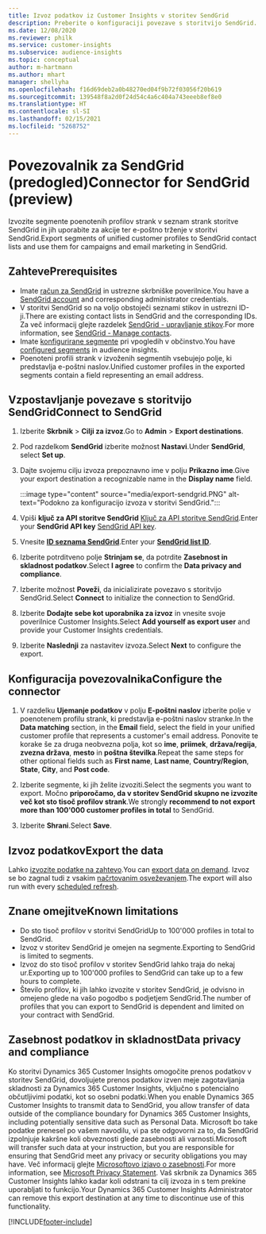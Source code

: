 ```yaml
---
title: Izvoz podatkov iz Customer Insights v storitev SendGrid
description: Preberite o konfiguraciji povezave s storitvijo SendGrid.
ms.date: 12/08/2020
ms.reviewer: philk
ms.service: customer-insights
ms.subservice: audience-insights
ms.topic: conceptual
author: m-hartmann
ms.author: mhart
manager: shellyha
ms.openlocfilehash: f16d69deb2a0b48270ed04f9b72f03056f20b619
ms.sourcegitcommit: 139548f8a2d0f24d54c4a6c404a743eeeb8ef8e0
ms.translationtype: HT
ms.contentlocale: sl-SI
ms.lasthandoff: 02/15/2021
ms.locfileid: "5268752"
---
```

# <a name="connector-for-sendgrid-preview"></a><span data-ttu-id="13ed7-103">Povezovalnik za SendGrid (predogled)</span><span class="sxs-lookup"><span data-stu-id="13ed7-103">Connector for SendGrid (preview)</span></span>

<span data-ttu-id="13ed7-104">Izvozite segmente poenotenih profilov strank v seznam strank storitve SendGrid in jih uporabite za akcije ter e-poštno trženje v storitvi SendGrid.</span><span class="sxs-lookup"><span data-stu-id="13ed7-104">Export segments of unified customer profiles to SendGrid contact lists and use them for campaigns and email marketing in SendGrid.</span></span> 

## <a name="prerequisites"></a><span data-ttu-id="13ed7-105">Zahteve</span><span class="sxs-lookup"><span data-stu-id="13ed7-105">Prerequisites</span></span>

-   <span data-ttu-id="13ed7-106">Imate [račun za SendGrid](https://sendgrid.com/) in ustrezne skrbniške poverilnice.</span><span class="sxs-lookup"><span data-stu-id="13ed7-106">You have a [SendGrid account](https://sendgrid.com/) and corresponding administrator credentials.</span></span>
-   <span data-ttu-id="13ed7-107">V storitvi SendGrid so na voljo obstoječi seznami stikov in ustrezni ID-ji.</span><span class="sxs-lookup"><span data-stu-id="13ed7-107">There are existing contact lists in SendGrid and the corresponding IDs.</span></span> <span data-ttu-id="13ed7-108">Za več informacij glejte razdelek [SendGrid - upravljanje stikov](https://sendgrid.com/docs/ui/managing-contacts/create-and-manage-contacts/#manage-contacts).</span><span class="sxs-lookup"><span data-stu-id="13ed7-108">For more information, see [SendGrid - Manage contacts](https://sendgrid.com/docs/ui/managing-contacts/create-and-manage-contacts/#manage-contacts).</span></span>
-   <span data-ttu-id="13ed7-109">Imate [konfigurirane segmente](segments.md) pri vpogledih v občinstvo.</span><span class="sxs-lookup"><span data-stu-id="13ed7-109">You have [configured segments](segments.md) in audience insights.</span></span>
-   <span data-ttu-id="13ed7-110">Poenoteni profili strank v izvoženih segmentih vsebujejo polje, ki predstavlja e-poštni naslov.</span><span class="sxs-lookup"><span data-stu-id="13ed7-110">Unified customer profiles in the exported segments contain a field representing an email address.</span></span>

## <a name="connect-to-sendgrid"></a><span data-ttu-id="13ed7-111">Vzpostavljanje povezave s storitvijo SendGrid</span><span class="sxs-lookup"><span data-stu-id="13ed7-111">Connect to SendGrid</span></span>

1. <span data-ttu-id="13ed7-112">Izberite **Skrbnik** > **Cilji za izvoz**.</span><span class="sxs-lookup"><span data-stu-id="13ed7-112">Go to **Admin** > **Export destinations**.</span></span>

1. <span data-ttu-id="13ed7-113">Pod razdelkom **SendGrid** izberite možnost **Nastavi**.</span><span class="sxs-lookup"><span data-stu-id="13ed7-113">Under **SendGrid**, select **Set up**.</span></span>

1. <span data-ttu-id="13ed7-114">Dajte svojemu cilju izvoza prepoznavno ime v polju **Prikazno ime**.</span><span class="sxs-lookup"><span data-stu-id="13ed7-114">Give your export destination a recognizable name in the **Display name** field.</span></span>

   :::image type="content" source="media/export-sendgrid.PNG" alt-text="Podokno za konfiguracijo izvoza v storitvi SendGrid.":::

1. <span data-ttu-id="13ed7-116">Vpiši **ključ za API storitve SendGrid** [Ključ za API storitve SendGrid](https://sendgrid.com/docs/ui/account-and-settings/api-keys/).</span><span class="sxs-lookup"><span data-stu-id="13ed7-116">Enter your **SendGrid API key** [SendGrid API key](https://sendgrid.com/docs/ui/account-and-settings/api-keys/).</span></span>

1. <span data-ttu-id="13ed7-117">Vnesite **[ID seznama SendGrid](https://sendgrid.com/docs/ui/managing-contacts/create-and-manage-contacts/#manage-contacts)**.</span><span class="sxs-lookup"><span data-stu-id="13ed7-117">Enter your **[SendGrid list ID](https://sendgrid.com/docs/ui/managing-contacts/create-and-manage-contacts/#manage-contacts)**.</span></span>

1. <span data-ttu-id="13ed7-118">Izberite potrditveno polje **Strinjam se**, da potrdite **Zasebnost in skladnost podatkov**.</span><span class="sxs-lookup"><span data-stu-id="13ed7-118">Select **I agree** to confirm the **Data privacy and compliance**.</span></span>

1. <span data-ttu-id="13ed7-119">Izberite možnost **Poveži**, da inicializirate povezavo s storitvijo SendGrid.</span><span class="sxs-lookup"><span data-stu-id="13ed7-119">Select **Connect** to initialize the connection to SendGrid.</span></span>

1. <span data-ttu-id="13ed7-120">Izberite **Dodajte sebe kot uporabnika za izvoz** in vnesite svoje poverilnice Customer Insights.</span><span class="sxs-lookup"><span data-stu-id="13ed7-120">Select **Add yourself as export user** and provide your Customer Insights credentials.</span></span>

1. <span data-ttu-id="13ed7-121">Izberite **Naslednji** za nastavitev izvoza.</span><span class="sxs-lookup"><span data-stu-id="13ed7-121">Select **Next** to configure the export.</span></span>

## <a name="configure-the-connector"></a><span data-ttu-id="13ed7-122">Konfiguracija povezovalnika</span><span class="sxs-lookup"><span data-stu-id="13ed7-122">Configure the connector</span></span>

1. <span data-ttu-id="13ed7-123">V razdelku **Ujemanje podatkov** v polju **E-poštni naslov** izberite polje v poenotenem profilu strank, ki predstavlja e-poštni naslov stranke.</span><span class="sxs-lookup"><span data-stu-id="13ed7-123">In the **Data matching** section, in the **Email** field, select the field in your unified customer profile that represents a customer's email address.</span></span> <span data-ttu-id="13ed7-124">Ponovite te korake še za druga neobvezna polja, kot so **ime**, **priimek**, **država/regija**, **zvezna država**, **mesto** in **poštna številka**.</span><span class="sxs-lookup"><span data-stu-id="13ed7-124">Repeat the same steps for other optional fields such as **First name**, **Last name**, **Country/Region**, **State**, **City**, and **Post code**.</span></span>

1. <span data-ttu-id="13ed7-125">Izberite segmente, ki jih želite izvoziti.</span><span class="sxs-lookup"><span data-stu-id="13ed7-125">Select the segments you want to export.</span></span> <span data-ttu-id="13ed7-126">Močno **priporočamo, da v storitev SendGrid skupno ne izvozite več kot sto tisoč profilov strank**.</span><span class="sxs-lookup"><span data-stu-id="13ed7-126">We strongly **recommend to not export more than 100'000 customer profiles in total** to SendGrid.</span></span> 

1. <span data-ttu-id="13ed7-127">Izberite **Shrani**.</span><span class="sxs-lookup"><span data-stu-id="13ed7-127">Select **Save**.</span></span>

## <a name="export-the-data"></a><span data-ttu-id="13ed7-128">Izvoz podatkov</span><span class="sxs-lookup"><span data-stu-id="13ed7-128">Export the data</span></span>

<span data-ttu-id="13ed7-129">Lahko [izvozite podatke na zahtevo](export-destinations.md).</span><span class="sxs-lookup"><span data-stu-id="13ed7-129">You can [export data on demand](export-destinations.md).</span></span> <span data-ttu-id="13ed7-130">Izvoz se bo zagnal tudi z vsakim [načrtovanim osveževanjem](system.md#schedule-tab).</span><span class="sxs-lookup"><span data-stu-id="13ed7-130">The export will also run with every [scheduled refresh](system.md#schedule-tab).</span></span>

## <a name="known-limitations"></a><span data-ttu-id="13ed7-131">Znane omejitve</span><span class="sxs-lookup"><span data-stu-id="13ed7-131">Known limitations</span></span>

- <span data-ttu-id="13ed7-132">Do sto tisoč profilov v storitvi SendGrid</span><span class="sxs-lookup"><span data-stu-id="13ed7-132">Up to 100'000 profiles in total to SendGrid.</span></span>
- <span data-ttu-id="13ed7-133">Izvoz v storitev SendGrid je omejen na segmente.</span><span class="sxs-lookup"><span data-stu-id="13ed7-133">Exporting to SendGrid is limited to segments.</span></span>
- <span data-ttu-id="13ed7-134">Izvoz do sto tisoč profilov v storitev SendGrid lahko traja do nekaj ur.</span><span class="sxs-lookup"><span data-stu-id="13ed7-134">Exporting up to 100'000 profiles to SendGrid can take up to a few hours to complete.</span></span> 
- <span data-ttu-id="13ed7-135">Število profilov, ki jih lahko izvozite v storitev SendGrid, je odvisno in omejeno glede na vašo pogodbo s podjetjem SendGrid.</span><span class="sxs-lookup"><span data-stu-id="13ed7-135">The number of profiles that you can export to SendGrid is dependent and limited on your contract with SendGrid.</span></span>

## <a name="data-privacy-and-compliance"></a><span data-ttu-id="13ed7-136">Zasebnost podatkov in skladnost</span><span class="sxs-lookup"><span data-stu-id="13ed7-136">Data privacy and compliance</span></span>

<span data-ttu-id="13ed7-137">Ko storitvi Dynamics 365 Customer Insights omogočite prenos podatkov v storitev SendGrid, dovoljujete prenos podatkov izven meje zagotavljanja skladnosti za Dynamics 365 Customer Insights, vključno s potencialno občutljivimi podatki, kot so osebni podatki.</span><span class="sxs-lookup"><span data-stu-id="13ed7-137">When you enable Dynamics 365 Customer Insights to transmit data to SendGrid, you allow transfer of data outside of the compliance boundary for Dynamics 365 Customer Insights, including potentially sensitive data such as Personal Data.</span></span> <span data-ttu-id="13ed7-138">Microsoft bo take podatke prenesel po vašem navodilu, vi pa ste odgovorni za to, da SendGrid izpolnjuje kakršne koli obveznosti glede zasebnosti ali varnosti.</span><span class="sxs-lookup"><span data-stu-id="13ed7-138">Microsoft will transfer such data at your instruction, but you are responsible for ensuring that SendGrid meet any privacy or security obligations you may have.</span></span> <span data-ttu-id="13ed7-139">Več informacij glejte [Microsoftovo izjavo o zasebnosti](https://go.microsoft.com/fwlink/?linkid=396732).</span><span class="sxs-lookup"><span data-stu-id="13ed7-139">For more information, see [Microsoft Privacy Statement](https://go.microsoft.com/fwlink/?linkid=396732).</span></span>
<span data-ttu-id="13ed7-140">Vaš skrbnik za Dynamics 365 Customer Insights lahko kadar koli odstrani ta cilj izvoza in s tem prekine uporabljati to funkcijo.</span><span class="sxs-lookup"><span data-stu-id="13ed7-140">Your Dynamics 365 Customer Insights Administrator can remove this export destination at any time to discontinue use of this functionality.</span></span>


[!INCLUDE[footer-include](../includes/footer-banner.md)]